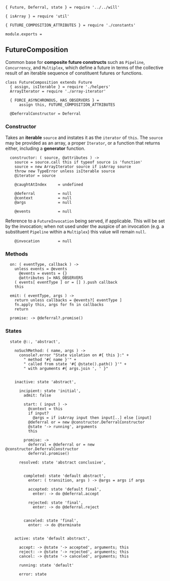     { Future, Deferral, state } = require '../../will'

    { isArray } = require 'util'

    { FUTURE_COMPOSITION_ATTRIBUTES } = require './constants'

    module.exports =



## FutureComposition

Common base for **composite future constructs** such as `Pipeline`,
`Concurrency`, and `Multiplex`, which define a future in terms of the
collective result of an iterable sequence of constituent futures or functions.

    class FutureComposition extends Future
      { assign, isIterable } = require './helpers'
      ArrayIterator = require './array-iterator'

      { FORCE_ASYNCHRONOUS, HAS_OBSERVERS } =
          assign this, FUTURE_COMPOSITION_ATTRIBUTES

      @DeferralConstructor = Deferral


### Constructor

Takes an **iterable** `source` and instates it as the `iterator` of `this`.
The `source` may be provided as an array, a proper `Iterator`, or a function
that returns either, including a **generator** function.

      constructor: ( source, @attributes ) ->
        source = source.call this if typeof source is 'function'
        source = new ArrayIterator source if isArray source
        throw new TypeError unless isIterable source
        @iterator = source

        @caughtAtIndex     = undefined

        @deferral          = null
        @context           = null
        @args              = null

        @events            = null

Reference to a `FutureInvocation` being served, if applicable. This will be
set by the invocation; when not used under the auspice of an invocation (e.g. a
substituent `Pipeline` within a `Multiplex`) this value will remain `null`.

        @invocation        = null



### Methods

      on: ( eventType, callback ) ->
        unless events = @events
          @events = events = {}
          @attributes |= HAS_OBSERVERS
        ( events[ eventType ] or = [] ).push callback
        this

      emit: ( eventType, args ) ->
        return unless callbacks = @events?[ eventType ]
        fn.apply this, args for fn in callbacks
        return

      promise: -> @deferral?.promise()



### States

      state @::, 'abstract',

        noSuchMethod: ( name, args ) ->
          console?.error "State violation on #{ this }:" +
            " method '#{ name }'" +
            " called from state '#{ @state().path() }'" +
            " with arguments #{ args.join ', ' }"


        inactive: state 'abstract',

          incipient: state 'initial',
            admit: false

            start: ( input ) ->
              @context = this
              if input?
                @args = if isArray input then input[..] else [input]
              @deferral or = new @constructor.DeferralConstructor
              @state '-> running', arguments
              this

            promise: ->
              deferral = @deferral or = new @constructor.DeferralConstructor
              deferral.promise()

          resolved: state 'abstract conclusive',


            completed: state 'default abstract',
              enter: ( transition, args ) -> @args = args if args

              accepted: state 'default final',
                enter: -> do @deferral.accept

              rejected: state 'final',
                enter: -> do @deferral.reject


            canceled: state 'final',
              enter: -> do @terminate


        active: state 'default abstract',

          accept: -> @state '-> accepted', arguments; this
          reject: -> @state '-> rejected', arguments; this
          cancel: -> @state '-> canceled', arguments; this

          running: state 'default'

          error: state
